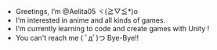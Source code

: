 -  Greetings, I’m @Aelita05 ヾ(≧▽≦*)o
-  I’m interested in anime and all kinds of games.
-  I’m currently learning to code and create games with Unity !
-  You can't reach me ( ﾟдﾟ)つ Bye-Bye!!

<!---
Aelita05/Aelita05 is a ✨ special ✨ repository because its `README.md` (this file) appears on your GitHub profile.
You can click the Preview link to take a look at your changes.
--->
